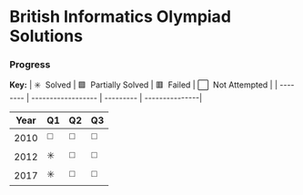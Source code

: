 # British Informatics Olympiad Solutions

### Progress

**Key:** 
| ✳️ &nbsp;Solved | 🟩 &nbsp;Partially Solved | 🟥 &nbsp;Failed | ⬜️ &nbsp;Not Attempted |
| -------- | ------------------ | --------- | ---------------|

| Year | Q1 | Q2 | Q3 |
| ---- | -- | -- | -- |
| 2010 | ◻️ | ◻️ | ◻️ |
| 2012 | ✳️ | ◻️ | ◻️ |
| 2017 | ✳️ | ◻️ | ◻️ |
